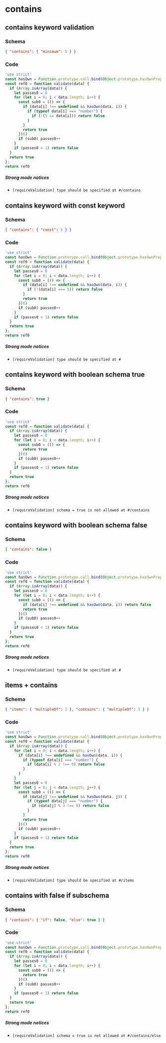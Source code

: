 # contains

## contains keyword validation

### Schema

```json
{ "contains": { "minimum": 5 } }
```

### Code

```js
'use strict'
const hasOwn = Function.prototype.call.bind(Object.prototype.hasOwnProperty);
const ref0 = function validate(data) {
  if (Array.isArray(data)) {
    let passes0 = 0
    for (let i = 0; i < data.length; i++) {
      const sub0 = (() => {
        if (data[i] !== undefined && hasOwn(data, i)) {
          if (typeof data[i] === "number") {
            if (!(5 <= data[i])) return false
          }
        }
        return true
      })()
      if (sub0) passes0++
    }
    if (passes0 < 1) return false
  }
  return true
};
return ref0
```

##### Strong mode notices

 * `[requireValidation] type should be specified at #/contains`


## contains keyword with const keyword

### Schema

```json
{ "contains": { "const": 5 } }
```

### Code

```js
'use strict'
const hasOwn = Function.prototype.call.bind(Object.prototype.hasOwnProperty);
const ref0 = function validate(data) {
  if (Array.isArray(data)) {
    let passes0 = 0
    for (let i = 0; i < data.length; i++) {
      const sub0 = (() => {
        if (data[i] !== undefined && hasOwn(data, i)) {
          if (!(data[i] === 5)) return false
        }
        return true
      })()
      if (sub0) passes0++
    }
    if (passes0 < 1) return false
  }
  return true
};
return ref0
```

##### Strong mode notices

 * `[requireValidation] type should be specified at #`


## contains keyword with boolean schema true

### Schema

```json
{ "contains": true }
```

### Code

```js
'use strict'
const ref0 = function validate(data) {
  if (Array.isArray(data)) {
    let passes0 = 0
    for (let i = 0; i < data.length; i++) {
      const sub0 = (() => {
        return true
      })()
      if (sub0) passes0++
    }
    if (passes0 < 1) return false
  }
  return true
};
return ref0
```

##### Strong mode notices

 * `[requireValidation] schema = true is not allowed at #/contains`


## contains keyword with boolean schema false

### Schema

```json
{ "contains": false }
```

### Code

```js
'use strict'
const hasOwn = Function.prototype.call.bind(Object.prototype.hasOwnProperty);
const ref0 = function validate(data) {
  if (Array.isArray(data)) {
    let passes0 = 0
    for (let i = 0; i < data.length; i++) {
      const sub0 = (() => {
        if (data[i] !== undefined && hasOwn(data, i)) return false
        return true
      })()
      if (sub0) passes0++
    }
    if (passes0 < 1) return false
  }
  return true
};
return ref0
```

##### Strong mode notices

 * `[requireValidation] type should be specified at #`


## items + contains

### Schema

```json
{ "items": { "multipleOf": 2 }, "contains": { "multipleOf": 3 } }
```

### Code

```js
'use strict'
const hasOwn = Function.prototype.call.bind(Object.prototype.hasOwnProperty);
const ref0 = function validate(data) {
  if (Array.isArray(data)) {
    for (let i = 0; i < data.length; i++) {
      if (data[i] !== undefined && hasOwn(data, i)) {
        if (typeof data[i] === "number") {
          if (data[i] % 2 !== 0) return false
        }
      }
    }
    let passes0 = 0
    for (let j = 0; j < data.length; j++) {
      const sub0 = (() => {
        if (data[j] !== undefined && hasOwn(data, j)) {
          if (typeof data[j] === "number") {
            if (data[j] % 3 !== 0) return false
          }
        }
        return true
      })()
      if (sub0) passes0++
    }
    if (passes0 < 1) return false
  }
  return true
};
return ref0
```

##### Strong mode notices

 * `[requireValidation] type should be specified at #/items`


## contains with false if subschema

### Schema

```json
{ "contains": { "if": false, "else": true } }
```

### Code

```js
'use strict'
const hasOwn = Function.prototype.call.bind(Object.prototype.hasOwnProperty);
const ref0 = function validate(data) {
  if (Array.isArray(data)) {
    let passes0 = 0
    for (let i = 0; i < data.length; i++) {
      const sub0 = (() => {
        return true
      })()
      if (sub0) passes0++
    }
    if (passes0 < 1) return false
  }
  return true
};
return ref0
```

##### Strong mode notices

 * `[requireValidation] schema = true is not allowed at #/contains/else`


